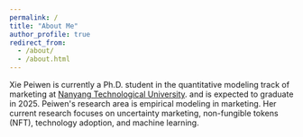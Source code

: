 ```yaml
---
permalink: /
title: "About Me"
author_profile: true
redirect_from: 
  - /about/
  - /about.html
---
```


Xie Peiwen is currently a Ph.D. student in the quantitative modeling track of marketing at [Nanyang Technological University](https://www.ntu.edu.sg/). and is expected to graduate in 2025. Peiwen's research area is empirical modeling in marketing. Her current research focuses on uncertainty marketing, non-fungible tokens (NFT), technology adoption, and machine learning. 

